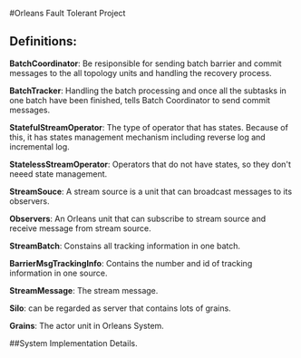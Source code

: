 #Orleans Fault Tolerant Project

## Definitions:

**BatchCoordinator**: Be resiponsible for sending batch barrier and commit messages to the 
all topology units and handling the recovery process. 

**BatchTracker**: Handling the batch processing and once all the subtasks in one batch have
been finished, tells Batch Coordinator to send commit messages.

**StatefulStreamOperator**: The type of operator that has states. Because of this, it has 
states management mechanism including reverse log and incremental log. 

**StatelessStreamOperator**: Operators that do not have states, so they don't neeed state
management. 

**StreamSouce**: A stream source is a unit that can broadcast messages to its observers.

**Observers**: An Orleans unit that can subscribe to stream source and receive message 
from stream source. 

**StreamBatch**: Constains all tracking information in one batch. 

**BarrierMsgTrackingInfo**: Contains the number and id of tracking information in 
one source.

**StreamMessage**: The stream message. 

**Silo**: can be regarded as server that contains lots of grains. 

**Grains**: The actor unit in Orleans System. 

##System Implementation Details. 


